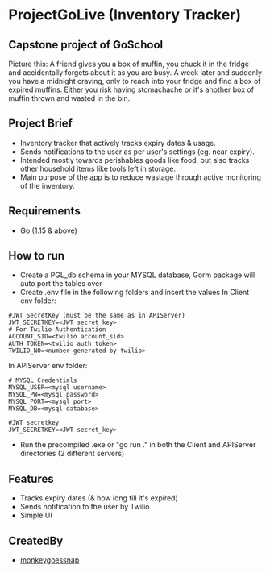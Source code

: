 # ProjectGoLive (Inventory Tracker)

## Capstone project of GoSchool

Picture this:
A friend gives you a box of muffin, you chuck it in the fridge and accidentally forgets about it as you are busy.
A week later and suddenly you have a midnight craving, only to reach into your fridge and find a box of expired muffins.
Either you risk having stomachache or it's another box of muffin thrown and wasted in the bin.

## Project Brief
- Inventory tracker that actively tracks expiry dates & usage.
- Sends notifications to the user as per user's settings (eg. near expiry).
- Intended mostly towards perishables goods like food, but also tracks other household items like tools left in storage.
- Main purpose of the app is to reduce wastage through active monitoring of the inventory.

## Requirements
- Go (1.15 & above)

## How to run
- Create a PGL_db schema in your MYSQL database, Gorm package will auto port the tables over
- Create .env file in the following folders and insert the values
  In Client env folder:
```
#JWT SecretKey (must be the same as in APIServer)
JWT_SECRETKEY=<JWT secret_key>
# For Twilio Authentication
ACCOUNT_SID=<twilio account_sid>
AUTH_TOKEN=<twilio auth_token>
TWILIO_NO=<number generated by twilio>
```
  In APIServer env folder:
```
# MYSQL Credentials
MYSQL_USER=<mysql username>
MYSQL_PW=<mysql password>
MYSQL_PORT=<mysql port>
MYSQL_DB=<mysql database>

#JWT secretkey
JWT_SECRETKEY=<JWT secret_key>
```
- Run the precompiled .exe or "go run ." in both the Client and APIServer directories (2 different servers)

## Features
- Tracks expiry dates (& how long till it's expired)
- Sends notification to the user by Twilio
- Simple UI

## CreatedBy
- [monkeygoessnap](https://github.com/monkeygoessnap)
